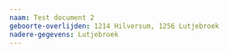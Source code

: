 ```yaml
---
naam: Test document 2
geboorte-overlijden: 1214 Hilversum, 1256 Lutjebroek
nadere-gegevens: Lutjebroek
---
```

